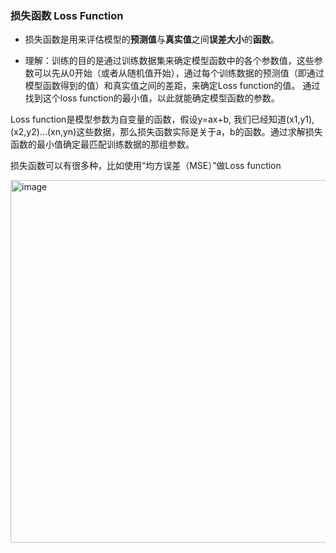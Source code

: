 ### 损失函数 Loss Function
* 损失函数是用来评估模型的**预测值**与**真实值**之间**误差大小**的**函数**。

* 理解：训练的目的是通过训练数据集来确定模型函数中的各个参数值，这些参数可以先从0开始（或者从随机值开始），通过每个训练数据的预测值（即通过模型函数得到的值）和真实值之间的差距，来确定Loss function的值。
通过找到这个loss function的最小值，以此就能确定模型函数的参数。

Loss function是模型参数为自变量的函数，假设y=ax+b, 我们已经知道(x1,y1),(x2,y2)...(xn,yn)这些数据，那么损失函数实际是关于a，b的函数。通过求解损失函数的最小值确定最匹配训练数据的那组参数。

  损失函数可以有很多种，比如使用“均方误差（MSE）”做Loss function

  <img width="580" alt="image" src="https://github.com/MaxGYX/Road2Next/assets/158791943/a2a78ac6-a33d-4796-9381-c537f6e415e5">

